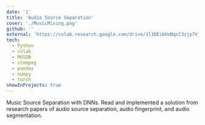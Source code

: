 ```yaml
---
date: '1'
title: 'Audio Source Separation'
cover: './MusicMixing.png'
github: ''
external: 'https://colab.research.google.com/drive/1l3OEibHxNqcC3zjy7VjnLn7lF370_HJ_'
tech:
  - Python
  - colab
  - MUSDB
  - stempeg
  - pandas
  - numpy
  - torch
showInProjects: true
---
```


Music Source Separation with DNNs. Read and implemented a solution from research papers of audio source separation, audio fingerprint, and audio segmentation.
